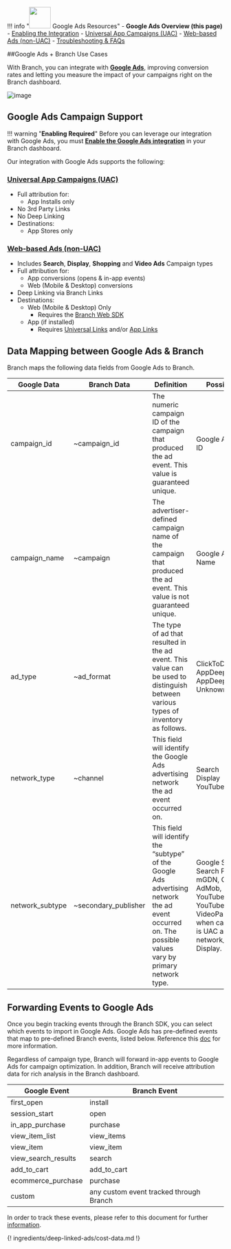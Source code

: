 !!! info "<img src="../../../img/pages/deep-linked-ads/google/google-ads-logo.png" width="50"/> Google Ads Resources"
		- **Google Ads Overview (this page)**
		- [Enabling the Integration](/pages/deep-linked-ads/google-ads-enable.md)
		- [Universal App Campaigns (UAC)](/pages/deep-linked-ads/google-ads-uac.md)
		- [Web-based Ads (non-UAC)](/pages/deep-linked-ads/google-ads-non-uac.md)
		- [Troubleshooting & FAQs](/pages/deep-linked-ads/google-ads-troubleshooting.md)  

##Google Ads + Branch Use Cases

With Branch, you can integrate with **[Google Ads](https://ads.google.com/home/)**, improving conversion rates and letting you measure the impact of your campaigns right on the Branch dashboard.

![image](/img/pages/deep-linked-ads/google/branch-google-ads.png)

## Google Ads Campaign Support

!!! warning "**Enabling Required**"
		Before you can leverage our integration with Google Ads, you must **[Enable the Google Ads integration](/pages/deep-linked-ads/google-ads-enable.md)** in your Branch dashboard.

Our integration with Google Ads supports the following:

### [Universal App Campaigns (UAC)](/pages/deep-linked-ads/google-ads-uac.md)
- Full attribution for:
	- App Installs only
- No 3rd Party Links
- No Deep Linking
- Destinations:
	- App Stores only

### [Web-based Ads (non-UAC)](/pages/deep-linked-ads/google-ads-non-uac.md)
- Includes **Search**, **Display**, **Shopping** and **Video Ads** Campaign types
- Full attribution for:
	- App conversions (opens & in-app events)
	- Web (Mobile & Desktop) conversions
- Deep Linking via Branch Links
- Destinations:
	- Web (Mobile & Desktop) Only
		- Requires the [Branch Web SDK](/pages/web/integrate.md)
	- App (if installed)
		- Requires [Universal Links](/pages/deep-linking/universal-links/) and/or [App Links](/pages/deep-linking/android-app-links/)

## Data Mapping between Google Ads & Branch

Branch maps the following data fields from Google Ads to Branch.

Google Data | Branch Data | Definition | Possible Values
--- | --- | --- | ---
campaign_id | ~campaign_id | The numeric campaign ID of the campaign that produced the ad event. This value is guaranteed unique. | Google Ads Campaign ID
campaign_name | ~campaign  | The advertiser-defined campaign name of the campaign that produced the ad event. This value is not guaranteed unique. | Google Ads Campaign Name
ad_type | ~ad_format | The type of ad that resulted in the ad event. This value can be used to distinguish between various types of inventory as follows. | ClickToDownload<br/>AppDeepLink<br/>AppDeepLinkContinue<br/> Unknown
network_type | ~channel | This field will identify the Google Ads advertising network the ad event occurred on. | Search<br/>Display<br/>YouTube
network_subtype | ~secondary_publisher | This field will identify the “subtype” of the Google Ads advertising network the ad event occurred on. The possible values vary by primary network type. | Google Search, Search Partners, mGDN, Google AdMob, YouTubeVideos, YouTubeSearch, VideoPartners; `null` when campaign_type is UAC and network_type is Display.

## Forwarding Events to Google Ads

Once you begin tracking events through the Branch SDK, you can select which events to import in Google Ads. Google Ads has pre-defined events that map to pre-defined Branch events, listed below. Reference this [doc](https://developers.google.com/app-conversion-tracking/api/) for more information.

Regardless of campaign type, Branch will forward in-app events to Google Ads for campaign optimization. In addition, Branch will receive attribution data for rich analysis in the Branch dashboard.

Google Event | Branch Event
--- | ---
first_open | install
session_start | open
in_app_purchase | purchase
view_item_list | view_items
view_item | view_item
view_search_results | search
add_to_cart | add_to_cart
ecommerce_purchase | purchase
custom | any custom event tracked through Branch

In order to track these events, please refer to this document for further [information](/pages/apps/v2event/#v2-event).

{! ingredients/deep-linked-ads/cost-data.md !}
